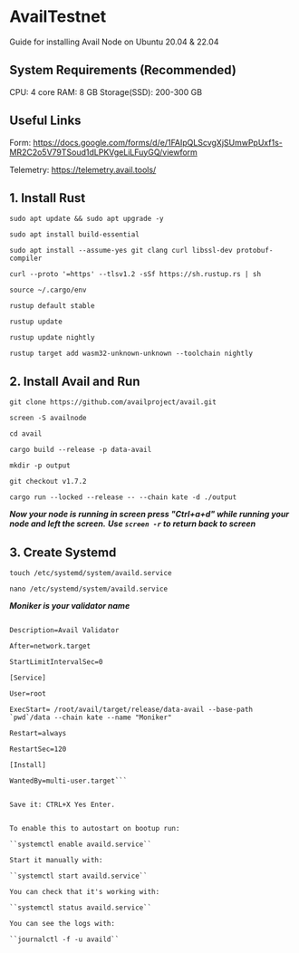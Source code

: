 # AvailTestnet
Guide for installing Avail Node on Ubuntu 20.04 &amp; 22.04

## System Requirements (Recommended)

CPU: 4 core
RAM: 8 GB
Storage(SSD): 200-300 GB

## Useful Links

Form: https://docs.google.com/forms/d/e/1FAIpQLScvgXjSUmwPpUxf1s-MR2C2o5V79TSoud1dLPKVgeLiLFuyGQ/viewform

Telemetry: https://telemetry.avail.tools/

## 1. Install Rust


`sudo apt update && sudo apt upgrade -y`

`sudo apt install build-essential`

``sudo apt install --assume-yes git clang curl libssl-dev protobuf-compiler``

``curl --proto '=https' --tlsv1.2 -sSf https://sh.rustup.rs | sh``

``source ~/.cargo/env``

``rustup default stable``

``rustup update``

``rustup update nightly``

``rustup target add wasm32-unknown-unknown --toolchain nightly``

## 2. Install Avail and Run

``git clone https://github.com/availproject/avail.git``

``screen -S availnode``

``cd avail``

``cargo build --release -p data-avail``

``mkdir -p output``

``git checkout v1.7.2``

``cargo run --locked --release -- --chain kate -d ./output``

***Now your node is running in screen press "Ctrl+a+d" while running your node and left the screen.***
***Use ``screen -r`` to return back to screen***

## 3. Create Systemd

``touch /etc/systemd/system/availd.service``

``nano /etc/systemd/system/availd.service``

***Moniker is your validator name***

```[Unit]

Description=Avail Validator

After=network.target

StartLimitIntervalSec=0

[Service]

User=root

ExecStart= /root/avail/target/release/data-avail --base-path `pwd`/data --chain kate --name "Moniker"

Restart=always

RestartSec=120

[Install]

WantedBy=multi-user.target```


Save it: CTRL+X Yes Enter.


To enable this to autostart on bootup run:

``systemctl enable availd.service``

Start it manually with:

``systemctl start availd.service``

You can check that it's working with:

``systemctl status availd.service``

You can see the logs with:

``journalctl -f -u availd``



